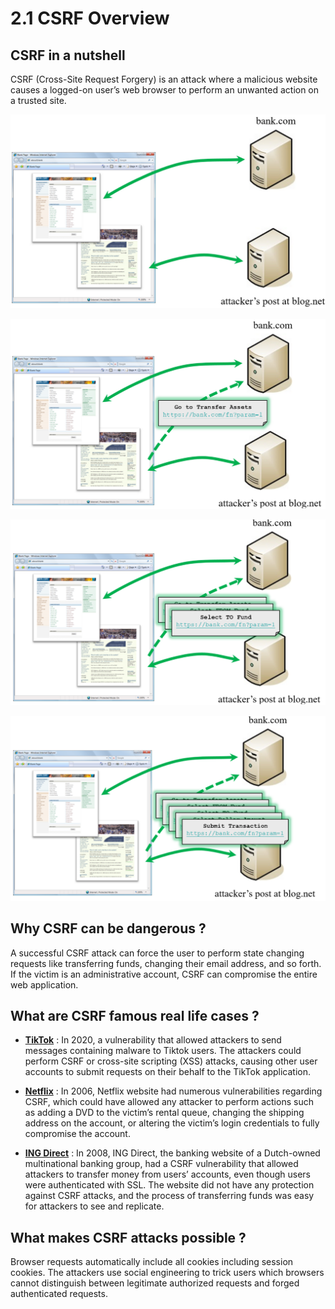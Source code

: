 # 2.1 CSRF Overview

## CSRF in a nutshell

CSRF (Cross-Site Request Forgery) is an attack where a malicious website causes a logged-on user’s web browser to perform an unwanted action on a trusted site.

![csrf-wf-1](../../assets/csrf-wf-1.png)

![csrf-wf-2](../../assets/csrf-wf-2.png)

![csrf-wf-3](../../assets/csrf-wf-3.png)

![csrf-wf-4](../../assets/csrf-wf-4.png)

## Why CSRF can be dangerous ?

A successful CSRF attack can force the user to perform state changing requests like transferring funds, changing their email address, and so forth. If the victim is an administrative account, CSRF can compromise the entire web application.

## What are CSRF famous real life cases ?

- **[TikTok](https://www.zdnet.com/article/tiktok-patches-reflected-xss-bug-one-click-account-takeover-exploit/)** : In 2020, a vulnerability that allowed attackers to send messages containing malware to Tiktok users. The attackers could perform CSRF or cross-site scripting (XSS) attacks, causing other user accounts to submit requests on their behalf to the TikTok application.

- **[Netflix](https://appsecnotes.blogspot.com/2009/01/netflix-csrf-revisited.html
  )** : In 2006, Netflix website had numerous vulnerabilities regarding CSRF, which could have allowed any attacker to perform actions such as adding a DVD to the victim’s rental queue, changing the shipping address on the account, or altering the victim’s login credentials to fully compromise the account.

- **[ING Direct](https://people.eecs.berkeley.edu/~daw/teaching/cs261-f11/reading/csrf.pdf
  )** : In 2008, ING Direct, the banking website of a Dutch-owned multinational banking group, had a CSRF vulnerability that allowed attackers to transfer money from users’ accounts, even though users were authenticated with SSL. The website did not have any protection against CSRF attacks, and the process of transferring funds was easy for attackers to see and replicate.

## What makes CSRF attacks possible ?

Browser requests automatically include all cookies including session cookies. The attackers use social engineering to trick users which browsers cannot distinguish between legitimate authorized requests and forged authenticated requests.


